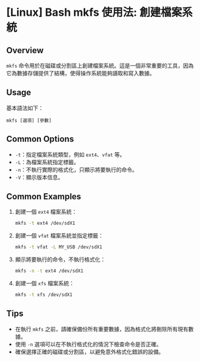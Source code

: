 # [Linux] Bash mkfs 使用法: 創建檔案系統

## Overview
`mkfs` 命令用於在磁碟或分割區上創建檔案系統。這是一個非常重要的工具，因為它為數據存儲提供了結構，使得操作系統能夠讀取和寫入數據。

## Usage
基本語法如下：
```
mkfs [選項] [參數]
```

## Common Options
- `-t`：指定檔案系統類型，例如 `ext4`、`vfat` 等。
- `-L`：為檔案系統指定標籤。
- `-n`：不執行實際的格式化，只顯示將要執行的命令。
- `-V`：顯示版本信息。

## Common Examples
1. 創建一個 `ext4` 檔案系統：
   ```bash
   mkfs -t ext4 /dev/sdX1
   ```

2. 創建一個 `vfat` 檔案系統並指定標籤：
   ```bash
   mkfs -t vfat -L MY_USB /dev/sdX1
   ```

3. 顯示將要執行的命令，不執行格式化：
   ```bash
   mkfs -n -t ext4 /dev/sdX1
   ```

4. 創建一個 `xfs` 檔案系統：
   ```bash
   mkfs -t xfs /dev/sdX1
   ```

## Tips
- 在執行 `mkfs` 之前，請確保備份所有重要數據，因為格式化將刪除所有現有數據。
- 使用 `-n` 選項可以在不執行格式化的情況下檢查命令是否正確。
- 確保選擇正確的磁碟或分割區，以避免意外格式化錯誤的設備。